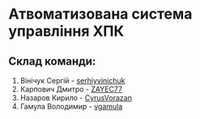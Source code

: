 # Атвоматизована система управління ХПК #
## Склад команди: ##
1. Вінічук Сергій - [serhiyvinichuk](https://github.com/serhiyvinichuk) 
2. Карпович Дмитро - [ZAYEC77](https://github.com/ZAYEC77)
3. Назаров Кирило - [CyrusVorazan](https://github.com/CyrusVorazan)
4. Гамула Володимир - [vgamula](https://github.com/vgamula)
